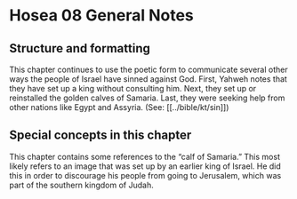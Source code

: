 # Hosea 08 General Notes
## Structure and formatting

This chapter continues to use the poetic form to communicate several other ways the people of Israel have sinned against God. First, Yahweh notes that they have set up a king without consulting him.
Next, they set up or reinstalled the golden calves of Samaria. Last, they were seeking help from other nations like Egypt and Assyria. (See: [[../bible/kt/sin]])

## Special concepts in this chapter

This chapter contains some references to the “calf of Samaria.” This most likely refers to an image that was set up by an earlier king of Israel. He did this in order to discourage his people from going to Jerusalem, which was part of the southern kingdom of Judah.